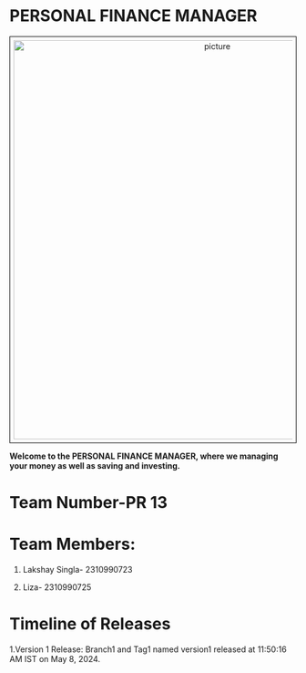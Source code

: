 # PERSONAL FINANCE MANAGER
<div style="text-align:center; border: 1px solid black; padding: 6px;">
    <img src="https://akm-img-a-in.tosshub.com/businesstoday/images/story/202203/personalfinance1200-sixteen_nine_1.jpg?size=1200:675"alt="picture" alt="picture" width="700"/>
</div>



__Welcome to the PERSONAL FINANCE MANAGER, where we managing your money as well as saving and investing.__


# Team Number-PR 13

# Team Members:

1. Lakshay Singla- 2310990723

2. Liza- 2310990725

# Timeline of Releases

1.Version 1 Release:
Branch1 and Tag1 named version1 released at 11:50:16 AM IST on May 8, 2024.







